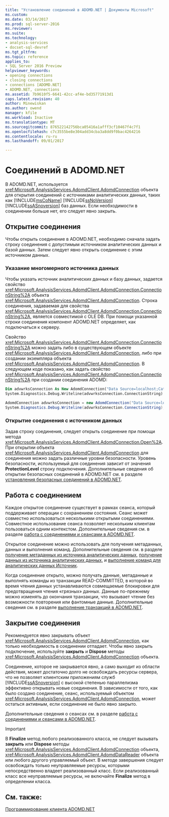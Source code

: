 ```yaml
---
title: "Установление соединений в ADOMD.NET | Документы Microsoft"
ms.custom: 
ms.date: 03/14/2017
ms.prod: sql-server-2016
ms.reviewer: 
ms.suite: 
ms.technology:
- analysis-services
- docset-sql-devref
ms.tgt_pltfrm: 
ms.topic: reference
applies_to:
- SQL Server 2016 Preview
helpviewer_keywords:
- opening connections
- closing connections
- connections [ADOMD.NET]
- ADOMD.NET, connections
ms.assetid: 7b9610f5-6641-42cc-af4e-bd35771913d1
caps.latest.revision: 40
author: Minewiskan
ms.author: owend
manager: kfile
ms.workload: Inactive
ms.translationtype: MT
ms.sourcegitcommit: 876522142756bca05416a1afff3cf10467f4c7f1
ms.openlocfilehash: c7c3555be8e304add34cba3a8dd9f0bac4264216
ms.contentlocale: ru-ru
ms.lasthandoff: 09/01/2017

---
```

# <a name="connections-in-adomdnet"></a>Соединений в ADOMD.NET
  В ADOMD.NET, используется <xref:Microsoft.AnalysisServices.AdomdClient.AdomdConnection> объекта для открытия соединений с источниками аналитических данных, таких как [!INCLUDE[msCoName](../../includes/msconame-md.md)] [!INCLUDE[ssNoVersion](../../includes/ssnoversion-md.md)] [!INCLUDE[ssASnoversion](../../includes/ssasnoversion-md.md)] баз данных. Если необходимости в соединении больше нет, его следует явно закрыть.  
  
## <a name="opening-a-connection"></a>Открытие соединения  
 Чтобы открыть соединение в ADOMD.NET, необходимо сначала задать строку соединения с допустимым источником аналитических данных и базой данных. Затем следует явно открыть соединение с этим источником данных.  
  
### <a name="specifying-a-multidimensional-data-source"></a>Указание многомерного источника данных  
 Чтобы указать источник аналитических данных и базу данных, задается свойство <xref:Microsoft.AnalysisServices.AdomdClient.AdomdConnection.ConnectionString%2A> объекта <xref:Microsoft.AnalysisServices.AdomdClient.AdomdConnection>. Строка соединения, задаваемая для свойства <xref:Microsoft.AnalysisServices.AdomdClient.AdomdConnection.ConnectionString%2A>, является совместимой с OLE DB. При помощи указанной строки соединения компонент ADOMD.NET определяет, как подключаться к серверу.  
  
 Свойство <xref:Microsoft.AnalysisServices.AdomdClient.AdomdConnection.ConnectionString%2A> можно задать либо в существующем объекте <xref:Microsoft.AnalysisServices.AdomdClient.AdomdConnection>, либо при создании экземпляра объекта <xref:Microsoft.AnalysisServices.AdomdClient.AdomdConnection>. В следующем коде показано, как задать свойство <xref:Microsoft.AnalysisServices.AdomdClient.AdomdConnection.ConnectionString%2A> при создании соединения ADOMD:  
  
```vb  
Dim advwrksConnection As New AdomdConnection("Data Source=localhost;Catalog=AdventureWorksAS")  
System.Diagnostics.Debug.Writeline(advwrksConnection.ConnectionString)  
```  
  
```csharp  
AdomdConnection advwrksConnection = new AdomdConnection("Data Source=localhost;Catalog=AdventureWorksAS");  
System.Diagnostics.Debug.Writeline(advwrksConnection.ConnectionString);  
```  
  
### <a name="opening-a-connection-to-the-data-source"></a>Открытие соединения с источником данных  
 Задав строку соединения, следует открыть соединение при помощи метода <xref:Microsoft.AnalysisServices.AdomdClient.AdomdConnection.Open%2A>. При открытии объекта <xref:Microsoft.AnalysisServices.AdomdClient.AdomdConnection> для соединения можно задать различные уровни безопасности. Уровень безопасности, используемый для соединения зависит от значения **ProtectionLevel** строку подключения. Дополнительные сведения об открытии безопасных соединений в ADOMD.NET см. в разделе [установления безопасных соединений в ADOMD.NET](../../analysis-services/multidimensional-models-adomd-net-client/connections-in-adomd-net-establishing-secure-connections.md).  
  
## <a name="working-with-a-connection"></a>Работа с соединением  
 Каждое открытое соединение существует в рамках сеанса, который поддерживает операции с сохранением состояния. Сеанс может совместно использоваться несколькими открытыми соединениями. Совместное использование сеанса позволяет нескольким клиентам пользоваться одним контекстом. Дополнительные сведения см. в разделе [работа с соединениями и сеансами в ADOMD.NET](../../analysis-services/multidimensional-models-adomd-net-client/connections-in-adomd-net-working-with-connections-and-sessions.md).  
  
 Открытое соединение можно использовать для получения метаданных, данных и выполнения команд. Дополнительные сведения см. в разделе [получение метаданных из источника аналитических данных](../../analysis-services/multidimensional-models-adomd-net-client/retrieving-metadata-from-an-analytical-data-source.md), [получение данных из источника аналитических данных](../../analysis-services/multidimensional-models-adomd-net-client/retrieving-data-from-an-analytical-data-source.md), и [выполнение команд для аналитических данных Источник](../../analysis-services/multidimensional-models-adomd-net-client/executing-commands-against-an-analytical-data-source.md).  
  
 Когда соединение открыто, можно получать данные, метаданные и выполнять команды из транзакции READ-COMMITTED, в которой во время чтения данных устанавливаются совмещаемые блокировки для предотвращения чтения «грязных» данных. Данные по-прежнему можно изменять до окончания транзакции, что вызывает чтение без возможности повторения или фантомные данные. Дополнительные сведения см. в разделе [выполнение транзакций в ADOMD.NET](../../analysis-services/multidimensional-models-adomd-net-client/connections-in-adomd-net-performing-transactions.md).  
  
## <a name="closing-a-connection"></a>Закрытие соединения  
 Рекомендуется явно закрывать объект <xref:Microsoft.AnalysisServices.AdomdClient.AdomdConnection>, как только необходимость в соединении отпадает. Чтобы явно закрыть подключение, используйте **закрыть** и **Dispose** методы <xref:Microsoft.AnalysisServices.AdomdClient.AdomdConnection> объекта.  
  
 Соединение, которое не закрывается явно, а само выходит из области действия, может достаточно долго не освобождать ресурсы сервера, что не позволяет клиентским приложениям служб [!INCLUDE[ssASnoversion](../../includes/ssasnoversion-md.md)] с высокой степенью параллелизма эффективно открывать новые соединения. В зависимости от того, как было создано соединение, сеанс, используемый объектом <xref:Microsoft.AnalysisServices.AdomdClient.AdomdConnection>, может остаться активным, если соединение не было явно закрыто.  
  
 Дополнительные сведения о сеансах см. в разделе [работа с соединениями и сеансами в ADOMD.NET](../../analysis-services/multidimensional-models-adomd-net-client/connections-in-adomd-net-working-with-connections-and-sessions.md).  
  
> [!IMPORTANT]  
>  В **Finalize** метод любого реализованного класса, не следует вызывать **закрыть** или **Dispose** методы <xref:Microsoft.AnalysisServices.AdomdClient.AdomdConnection> объекта, <xref:Microsoft.AnalysisServices.AdomdClient.AdomdDataReader> объекта или любого другого управляемый объект. В методе завершения следует освобождать только неуправляемые ресурсы, которыми непосредственно владеет реализованный класс. Если реализованный класс все неуправляемые ресурсы, не включайте **Finalize** метод в определении класса.  
  
## <a name="see-also"></a>См. также:  
 [Программирование клиента ADOMD.NET](../../analysis-services/multidimensional-models-adomd-net-client/adomd-net-client-programming.md)  
  
  

